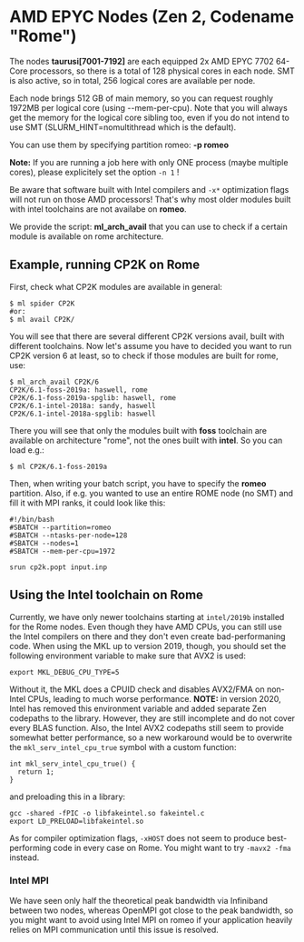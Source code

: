 # AMD EPYC Nodes (Zen 2, Codename "Rome")

The nodes **taurusi\[7001-7192\]** are each equipped 2x AMD EPYC 7702
64-Core processors, so there is a total of 128 physical cores in each
node. SMT is also active, so in total, 256 logical cores are available
per node.

Each node brings 512 GB of main memory, so you can request roughly
1972MB per logical core (using --mem-per-cpu). Note that you will always
get the memory for the logical core sibling too, even if you do not
intend to use SMT (SLURM_HINT=nomultithread which is the default).

You can use them by specifying partition romeo: **-p romeo**

**Note:** If you are running a job here with only ONE process (maybe
multiple cores), please explicitely set the option `-n 1` !

Be aware that software built with Intel compilers and `-x*` optimization
flags will not run on those AMD processors! That's why most older
modules built with intel toolchains are not availabe on **romeo**.

We provide the script: **ml_arch_avail** that you can use to check if a
certain module is available on rome architecture.

## Example, running CP2K on Rome

First, check what CP2K modules are available in general:

    $ ml spider CP2K
    #or:
    $ ml avail CP2K/

You will see that there are several different CP2K versions avail, built
with different toolchains. Now let's assume you have to decided you want
to run CP2K version 6 at least, so to check if those modules are built
for rome, use:

    $ ml_arch_avail CP2K/6
    CP2K/6.1-foss-2019a: haswell, rome
    CP2K/6.1-foss-2019a-spglib: haswell, rome
    CP2K/6.1-intel-2018a: sandy, haswell
    CP2K/6.1-intel-2018a-spglib: haswell

There you will see that only the modules built with **foss** toolchain
are available on architecture "rome", not the ones built with **intel**.
So you can load e.g.:

    $ ml CP2K/6.1-foss-2019a

Then, when writing your batch script, you have to specify the **romeo**
partition. Also, if e.g. you wanted to use an entire ROME node (no SMT)
and fill it with MPI ranks, it could look like this:

    #!/bin/bash
    #SBATCH --partition=romeo
    #SBATCH --ntasks-per-node=128
    #SBATCH --nodes=1
    #SBATCH --mem-per-cpu=1972

    srun cp2k.popt input.inp

## Using the Intel toolchain on Rome

Currently, we have only newer toolchains starting at `intel/2019b`
installed for the Rome nodes. Even though they have AMD CPUs, you can
still use the Intel compilers on there and they don't even create
bad-performaning code. When using the MKL up to version 2019, though,
you should set the following environment variable to make sure that AVX2
is used:

    export MKL_DEBUG_CPU_TYPE=5

Without it, the MKL does a CPUID check and disables AVX2/FMA on
non-Intel CPUs, leading to much worse performance. **NOTE:** in version
2020, Intel has removed this environment variable and added separate Zen
codepaths to the library. However, they are still incomplete and do not
cover every BLAS function. Also, the Intel AVX2 codepaths still seem to
provide somewhat better performance, so a new workaround would be to
overwrite the `mkl_serv_intel_cpu_true` symbol with a custom function:

    int mkl_serv_intel_cpu_true() {
      return 1;
    }

and preloading this in a library:

    gcc -shared -fPIC -o libfakeintel.so fakeintel.c
    export LD_PRELOAD=libfakeintel.so

As for compiler optimization flags, `-xHOST` does not seem to produce
best-performing code in every case on Rome. You might want to try
`-mavx2 -fma` instead.

### Intel MPI

We have seen only half the theoretical peak bandwidth via Infiniband
between two nodes, whereas OpenMPI got close to the peak bandwidth, so
you might want to avoid using Intel MPI on romeo if your application
heavily relies on MPI communication until this issue is resolved.
